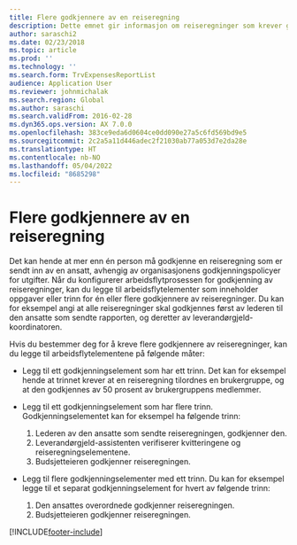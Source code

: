 ```yaml
---
title: Flere godkjennere av en reiseregning
description: Dette emnet gir informasjon om reiseregninger som krever godkjenning fra flere personer.
author: saraschi2
ms.date: 02/23/2018
ms.topic: article
ms.prod: ''
ms.technology: ''
ms.search.form: TrvExpensesReportList
audience: Application User
ms.reviewer: johnmichalak
ms.search.region: Global
ms.author: saraschi
ms.search.validFrom: 2016-02-28
ms.dyn365.ops.version: AX 7.0.0
ms.openlocfilehash: 383ce9eda6d0604ce0dd090e27a5c6fd569bd9e5
ms.sourcegitcommit: 2c2a5a11d446adec2f21030ab77a053d7e2da28e
ms.translationtype: HT
ms.contentlocale: nb-NO
ms.lasthandoff: 05/04/2022
ms.locfileid: "8685298"
---
```

# <a name="multiple-approvers-on-an-expense-report"></a>Flere godkjennere av en reiseregning

Det kan hende at mer enn én person må godkjenne en reiseregning som er sendt inn av en ansatt, avhengig av organisasjonens godkjenningspolicyer for utgifter. Når du konfigurerer arbeidsflytprosessen for godkjenning av reiseregninger, kan du legge til arbeidsflytelementer som inneholder oppgaver eller trinn for én eller flere godkjennere av reiseregninger. Du kan for eksempel angi at alle reiseregninger skal godkjennes først av lederen til den ansatte som sendte rapporten, og deretter av leverandørgjeld-koordinatoren.

Hvis du bestemmer deg for å kreve flere godkjennere av reiseregninger, kan du legge til arbeidsflytelementene på følgende måter:

- Legg til ett godkjenningselement som har ett trinn. Det kan for eksempel hende at trinnet krever at en reiseregning tilordnes en brukergruppe, og at den godkjennes av 50 prosent av brukergruppens medlemmer.
- Legg til ett godkjenningselement som har flere trinn. Godkjenningselementet kan for eksempel ha følgende trinn:

    1. Lederen av den ansatte som sendte reiseregningen, godkjenner den.
    2. Leverandørgjeld-assistenten verifiserer kvitteringene og reiseregningselementene.
    3. Budsjetteieren godkjenner reiseregningen.

- Legg til flere godkjenningselementer med ett trinn. Du kan for eksempel legge til et separat godkjenningselement for hvert av følgende trinn:

    1. Den ansattes overordnede godkjenner reiseregningen.
    2. Budsjetteieren godkjenner reiseregningen.


[!INCLUDE[footer-include](../includes/footer-banner.md)]